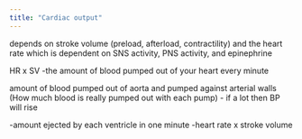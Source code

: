 ```yaml
---
title: "Cardiac output"
---
```

depends on stroke volume (preload, afterload, contractility) and the heart rate which is dependent on SNS activity, PNS activity, and epinephrine

HR x SV
-the amount of blood pumped out of your heart every minute

amount of blood pumped out of aorta and pumped against arterial walls (How much blood is really pumped out with each pump) - if a lot then BP will rise

-amount ejected by each ventricle in one minute
-heart rate x stroke volume

